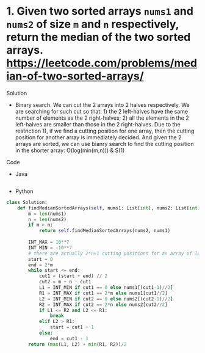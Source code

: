 # 1. Given two sorted arrays `nums1` and `nums2` of size `m` and `n` respectively, return the median of the two sorted arrays. https://leetcode.com/problems/median-of-two-sorted-arrays/

Solution

- Binary search. We can cut the 2 arrays into 2 halves respectively. We are searching for such cut so that: 1) the 2 left-halves have the same number of elements as the 2 right-halves; 2) all the elements in the 2 left-halves are smaller than those in the 2 right-halves. Due to the restriction 1), if we find a cutting position for one array, then the cutting position for another array is immediately decided. And given the 2 arrays are sorted, we can use bianry search to find the cutting position in the shorter array: O(log(min(m,n))) & S(1)


Code

- Java

```java

```

- Python

```python
class Solution:
    def findMedianSortedArrays(self, nums1: List[int], nums2: List[int]) -> float:
        m = len(nums1)
        n = len(nums2)
        if m > n:
            return self.findMedianSortedArrays(nums2, nums1)
        
        INT_MAX = 10**7
        INT_MIN = -10**7
        # there are actually 2*n+1 cutting positions for an array of length n, so the searching range is 0-2n
        start = 0
        end = 2*m 
        while start <= end:
            cut1 = (start + end) // 2
            cut2 = m + n - cut1
            L1 = INT_MIN if cut1 == 0 else nums1[(cut1-1)//2]
            R1 = INT_MAX if cut1 == 2*m else nums1[cut1//2]
            L2 = INT_MIN if cut2 == 0 else nums2[(cut2-1)//2]
            R2 = INT_MAX if cut2 == 2*n else nums2[cut2//2]
            if L1 <= R2 and L2 <= R1:
                break
            elif L2 > R1:
                start = cut1 + 1
            else:
                end = cut1 - 1
        return (max(L1, L2) + min(R1, R2))/2
```
